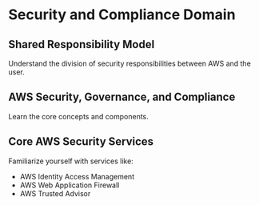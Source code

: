 # Security and Compliance Domain

## Shared Responsibility Model
Understand the division of security responsibilities between AWS and the user.

## AWS Security, Governance, and Compliance
Learn the core concepts and components.

## Core AWS Security Services
Familiarize yourself with services like:
- AWS Identity Access Management
- AWS Web Application Firewall  
- AWS Trusted Advisor
